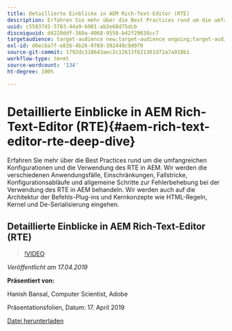 ```yaml
---
title: Detaillierte Einblicke in AEM Rich-Text-Editor (RTE)
description: Erfahren Sie mehr über die Best Practices rund um die umfangreichen Konfigurationen und die Verwendung des RTE in AEM. Wir werden die verschiedenen Anwendungsfälle, Einschränkungen, Fallstricke, Konfigurationsabläufe und allgemeine Schritte zur Fehlerbehebung bei der Verwendung des RTE in AEM behandeln. Wir werden auch auf die Architektur der Befehls-Plug-ins und Kernkonzepte wie HTML-Regeln, Kernel und De-Serialisierung eingehen.
uuid: c55837d1-5703-44a9-b901-ab2e68d75dcb
discoiquuid: d4220ddf-360a-4068-9558-b42f29038cc7
targetaudience: target-audience new;target-audience ongoing;target-audience upgrader
exl-id: d6ecba7f-e82b-4b26-9769-392449c9d070
source-git-commit: 1792dc318643aec2c12613f621361d72a7a918b1
workflow-type: tm+mt
source-wordcount: '134'
ht-degree: 100%

---
```


# Detaillierte Einblicke in AEM Rich-Text-Editor (RTE){#aem-rich-text-editor-rte-deep-dive}

Erfahren Sie mehr über die Best Practices rund um die umfangreichen Konfigurationen und die Verwendung des RTE in AEM. Wir werden die verschiedenen Anwendungsfälle, Einschränkungen, Fallstricke, Konfigurationsabläufe und allgemeine Schritte zur Fehlerbehebung bei der Verwendung des RTE in AEM behandeln. Wir werden auch auf die Architektur der Befehls-Plug-ins und Kernkonzepte wie HTML-Regeln, Kernel und De-Serialisierung eingehen.

## Detaillierte Einblicke in AEM Rich-Text-Editor (RTE)

>[!VIDEO](https://video.tv.adobe.com/v/27087/?quality=9)

*Veröffentlicht am 17.04.2019*

**Präsentiert von:**

Hanish Bansal, Computer Scientist, Adobe

Präsentationsfolien, Datum: 17. April 2019

[Datei herunterladen](assets/aem-gems-aem-rte-04172019.pdf)
